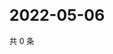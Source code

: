 # 2022-05-06

共 0 条

<!-- BEGIN WEIBO -->
<!-- 最后更新时间 Fri May 06 2022 04:14:12 GMT+0800 (China Standard Time) -->

<!-- END WEIBO -->

